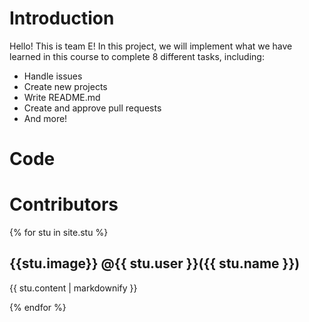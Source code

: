 # Introduction
Hello! This is team E!
In this project, we will implement what we have learned in this course to complete 8 different tasks, including:
* Handle issues
* Create new projects
* Write README.md
* Create and approve pull requests
* And more!
# Code
# Contributors
{% for stu in site.stu %}
  <h2>{{stu.image}} @{{ stu.user }}({{ stu.name }})</h2>
     <p>{{ stu.content | markdownify }}</p>
{% endfor %}
